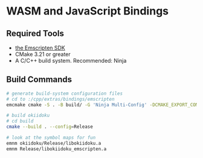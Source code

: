 # WASM and JavaScript Bindings

## Required Tools

- [the Emscripten SDK](https://emscripten.org/docs/getting_started/downloads.html)
- CMake 3.21 or greater
- A C/C++ build system. Recommended: Ninja

## Build Commands

```sh
# generate build-system configuration files
# cd to :/cpp/extras/bindings/emscripten
emcmake cmake -S . -B build/ -G 'Ninja Multi-Config' -DCMAKE_EXPORT_COMPILE_COMMANDS:BOOL=TRUE

# build okiidoku
# cd build
cmake --build . --config=Release

# look at the symbol maps for fun
emnm okiidoku/Release/libokiidoku.a
emnm Release/libokiidoku_emscripten.a
```